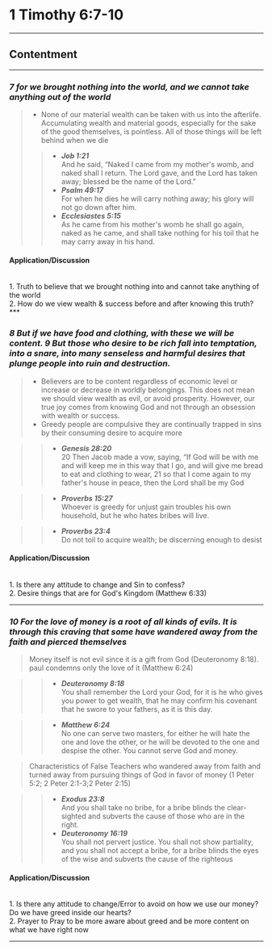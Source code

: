 # 1 Timothy 6:7-10 #
***

## Contentment ##


***
### ***7 for we brought nothing into the world, and we cannot take anything out of the world*** ###

> - None of our material wealth can be taken with us into the afterlife. Accumulating wealth and material goods, especially for the sake of the good themselves, is pointless. All of those things will be left behind when we die
>> - ***Job 1:21***<br />
       And he said, “Naked I came from my mother's womb, and naked shall I return. The Lord gave, and the Lord has taken away; blessed be the name of the Lord.” 
>> - ***Psalm 49:17*** <br />
        For when he dies he will carry nothing away;
        his glory will not go down after him.
>> - ***Ecclesiastes 5:15*** <br />
        As he came from his mother's womb he shall go again, naked as he came, and shall take nothing for his toil that he may carry away in his hand.


#### Application/Discussion <br />
<br />
1. Truth to believe that we brought nothing into and cannot take anything of the world<br />
2. How do we view wealth & success before and after knowing this truth?

<br />
***

### ***8 But if we have food and clothing, with these we will be content. 9 But those who desire to be rich fall into temptation, into a snare, into many senseless and harmful desires that plunge people into ruin and destruction.*** ###

> - Believers are to be content regardless of economic level or increase or decrease in worldly belongings. This does not mean we should view wealth as evil, or avoid prosperity. However, our true joy comes from knowing God and not through an obsession with wealth or success.<br />
> - Greedy people are compulsive they are continually trapped in sins by their consuming desire to acquire more <br />

>> - ***Genesis 28:20*** <br />
20 Then Jacob made a vow, saying, “If God will be with me and will keep me in this way that I go, and will give me bread to eat and clothing to wear, 21 so that I come again to my father's house in peace, then the Lord shall be my God

>> - ***Proverbs 15:27***<br />
    Whoever is greedy for unjust gain troubles his own household,
    but he who hates bribes will live.

 >> - ***Proverbs 23:4***<br />
    Do not toil to acquire wealth;
    be discerning enough to desist


#### Application/Discussion <br />
<br />
1. Is there any attitude to change and Sin to confess? <br />
2. Desire things that are for God's Kingdom (Matthew 6:33)<br />


***

### ***10 For the love of money is a root of all kinds of evils. It is through this craving that some have wandered away from the faith and pierced themselves*** ###

> Money itself is not evil since it is a gift from God (Deuteronomy 8:18). paul condemns only the love of it (Matthew 6:24)

>> - ***Deuteronomy 8:18*** <br />
You shall remember the Lord your God, for it is he who gives you power to get wealth, that he may confirm his covenant that he swore to your fathers, as it is this day.

>> - ***Matthew 6:24*** <br />
No one can serve two masters, for either he will hate the one and love the other, or he will be devoted to the one and despise the other. You cannot serve God and money.


> Characteristics of False Teachers who wandered away from faith and turned away from pursuing things of God in favor of money (1 Peter 5:2; 2 Peter 2:1-3;2 Peter 2:15)



>> - ***Exodus 23:8*** <br />
And you shall take no bribe, for a bribe blinds the clear-sighted and subverts the cause of those who are in the right.
>> - ***Deuteronomy 16:19*** <br />
You shall not pervert justice. You shall not show partiality, and you shall not accept a bribe, for a bribe blinds the eyes of the wise and subverts the cause of the righteous




#### Application/Discussion <br />
<br />
1. Is there any attitude to change/Error to avoid on how we use our money? Do we have greed inside our hearts? <br />
2. Prayer to Pray to be more aware about greed and be more content on what we have right now<br />



***